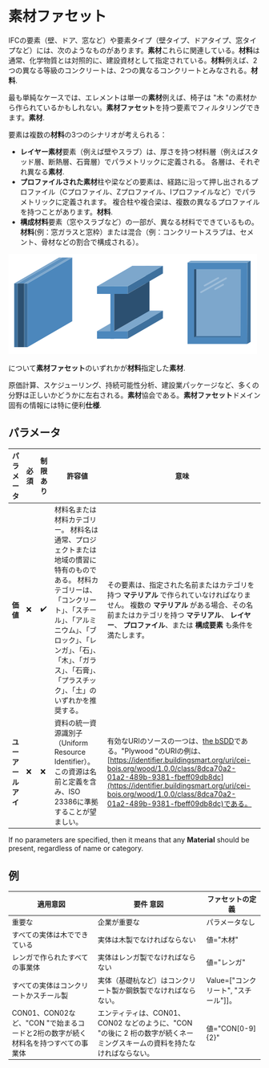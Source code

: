 # 素材ファセット

IFCの要素（壁、ドア、窓など）や要素タイプ（壁タイプ、ドアタイプ、窓タイプなど）には、次のようなものがあります。**素材**これらに関連している。**材料**は通常、化学物質とは対照的に、建設資材として指定されている。**材料**例えば、2つの異なる等級のコンクリートは、2つの異なるコンクリートとみなされる。**材料**.

最も単純なケースでは、エレメントは単一の**素材**例えば、椅子は "木 "の素材から作られているかもしれない。**素材ファセット**を持つ要素でフィルタリングできます。**素材**.

要素は複数の**材料**の3つのシナリオが考えられる：

- **レイヤー素材**要素（例えば壁やスラブ）は、厚さを持つ材料層（例えばスタッド層、断熱層、石膏層）でパラメトリックに定義される。 各層は、それぞれ異なる**素材**.
- **プロファイルされた素材**柱や梁などの要素は、経路に沿って押し出されるプロファイル（Cプロファイル、Zプロファイル、Iプロファイルなど）でパラメトリックに定義されます。 複合柱や複合梁は、複数の異なるプロファイルを持つことがあります。**材料**.
- **構成材料**要素（窓やスラブなど）の一部が、異なる材料でできているもの。**材料**(例：窓ガラスと窓枠）または混合（例：コンクリートスラブは、セメント、骨材などの割合で構成される）。

![素材ファセット](Graphics/material-facet.png)

について**素材ファセット**のいずれかが**材料**指定した**素材**.

原価計算、スケジューリング、持続可能性分析、建設業パッケージなど、多くの分野は正しいかどうかに左右される。**素材**協会である。**素材ファセット**ドメイン固有の情報には特に便利**仕様**.

## パラメータ

| パラメータ | 必須 | 制限あり | 許容値 | 意味 |
| --------- | -------- | -------------------- | ------------------------------------------------------------------------------------------------------------------------------------------------------------------------------------------------------------------------------------------------------------------------------------ | ------------------------------------------------------------------------------------------------------------------------------------------------------------------------------------------------------------------------------------------------------- |
| **価値** | ❌ | ✔️ | 材料名または材料カテゴリー。 材料名は通常、プロジェクトまたは地域の慣習に特有のものである。 材料カテゴリーは、「コンクリート」、「スチール」、「アルミニウム」、「ブロック」、「レンガ」、「石」、「木」、「ガラス」、「石膏」、「プラスチック」、「土」のいずれかを推奨する。 | その要素は、指定された名前またはカテゴリを持つ **マテリアル** で作られていなければなりません。 複数の **マテリアル** がある場合、その名前またはカテゴリを持つ **マテリアル**、 **レイヤー**、 **プロファイル**、または **構成要素** も条件を満たします。 |
| **ユーアールアイ** | ❌ | ❌ | 資料の統一資源識別子（Uniform Resource Identifier）。 この資源は名前と定義を含み、ISO 23386に準拠することが望ましい。 | 有効なURIのソースの一つは、[the bSDD](https://search.bsdd.buildingsmart.org/)である。"Plywood "のURIの例は、[https://identifier.buildingsmart.org/uri/cei-bois.org/wood/1.0.0/class/8dca70a2-01a2-489b-9381-fbeff09db8dc](https://identifier.buildingsmart.org/uri/cei-bois.org/wood/1.0.0/class/8dca70a2-01a2-489b-9381-fbeff09db8dc)である。 |

If no parameters are specified, then it means that any **Material** should be present, regardless of name or category.

## 例

| 適用意図 | 要件 意図 | ファセットの定義 |
| --------------------------------------------------------------------------------------------------------------- | ------------------------------------------------------------------------------------------------------------------- | --------------------------- |
| 重要な | 企業が重要な | パラメータなし |
| すべての実体は木でできている | 実体は木製でなければならない | 値="木材" |
| レンガで作られたすべての事業体 | 実体はレンガ製でなければならない | 値="レンガ" |
| すべての実体はコンクリートかスチール製 | 実体（基礎杭など）はコンクリート製か鋼鉄製でなければならない。 | Value=["コンクリート", "スチール"]]。 |
| CON01、CON02など、"CON "で始まるコードと2桁の数字が続く材料名を持つすべての事業体 | エンティティは、CON01、CON02 などのように、"CON "の後に 2 桁の数字が続くネーミングスキームの資料を持たなければならない。 | 値="CON[0-9]{2}" |

